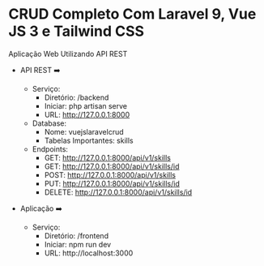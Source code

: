 # CRUD Completo Com Laravel 9, Vue JS 3 e Tailwind CSS

Aplicação Web Utilizando API REST

- API REST ➡️
    - Serviço:
        - Diretório: /backend
        - Iniciar: php artisan serve
        - URL: http://127.0.0.1:8000
    - Database:
        - Nome: vuejslaravelcrud
        - Tabelas Importantes: skills
    - Endpoints:
        - GET: http://127.0.0.1:8000/api/v1/skills
        - GET: http://127.0.0.1:8000/api/v1/skills/id
        - POST: http://127.0.0.1:8000/api/v1/skills
        - PUT: http://127.0.0.1:8000/api/v1/skills/id
        - DELETE: http://127.0.0.1:8000/api/v1/skills/id

- Aplicação ➡️
    - Serviço:
        - Diretório: /frontend
        - Iniciar: npm run dev
        - URL: http://localhost:3000